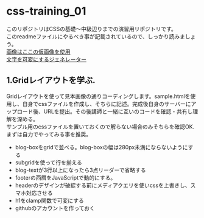 # css-training_01
このリポジトリはCSSの基礎〜中級辺りまでの演習用リポジトリです。  
このreadmeファイルにやるべき事が記載されているので、しっかり読みましょう。  
[画像はここの仮画像を使用](https://placehold.jp/#advanced-tab)  
[文字を可変にするジェネレーター](https://min-max-calculator.9elements.com/?24,34,390,1200)

## 1.Gridレイアウトを学ぶ. 
Gridレイアウトを使って見本画像の通りコーディングします。sample.htmlを使用し、自身でcssファイルを作成し、そちらに記述。完成後自身のサーバーにアップロード後、URLを提出。その後講師と一緒に互いのコードを確認・共有し理解を深める。  
サンプル用のcssファイルを置いておくので解らない場合のみそちらを確認OK.まずは自力でやってみる事を推奨。  
- blog-boxをgridで並べる。blog-boxの幅は280px未満にならないようにする
- subgridを使って行を揃える
- blog-textが3行以上になったら3点リーダーで省略する
- footerの西暦をJavaScriptで動的にする。
- headerのデザインが破綻する前にメディアクエリを使いcssを上書きし、スマホ対応させる
- h1をclamp関数で可変にする
- githubのアカウントを作っておく








